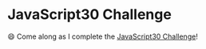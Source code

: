 # JavaScript30 Challenge

:smile: Come along as I complete the [JavaScript30 Challenge](https://javascript30.com/)!
